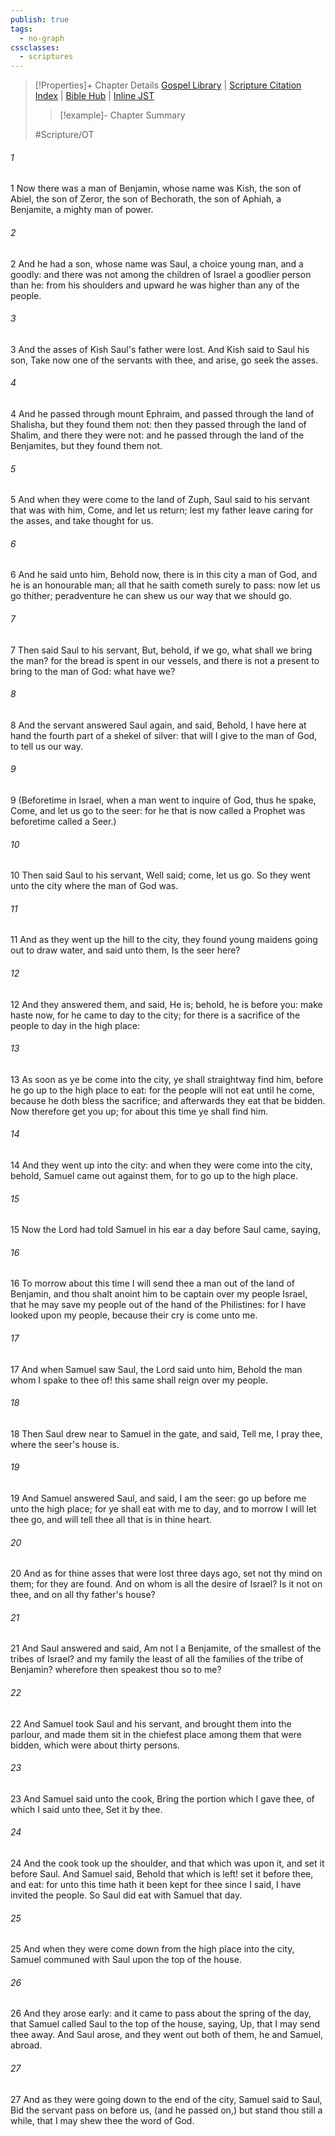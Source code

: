 ```yaml
---
publish: true
tags:
  - no-graph
cssclasses:
  - scriptures
---
```

>[!Properties]+ Chapter Details
>[Gospel Library](https://churchofjesuschrist.org/study/scriptures/ot/1-sam/9?lang=eng)    |    [Scripture Citation Index](https://scriptures.byu.edu/#06d09::c06d09)    |    [Bible Hub](https://biblehub.com/1_samuel/9.htm)    |    [Inline JST](https://scripturetoolbox.com/html/ic/1Samuel/9.html)
>>[!example]- Chapter Summary
>> 
> 
>
>#Scripture/OT
###### 1
1 Now there was a man of Benjamin, whose name was Kish, the son of Abiel, the son of Zeror, the son of Bechorath, the son of Aphiah, a Benjamite, a mighty man of power.
###### 2
2 And he had a son, whose name was Saul, a choice young man, and a goodly: and there was not among the children of Israel a goodlier person than he: from his shoulders and upward he was higher than any of the people.
###### 3
3 And the asses of Kish Saul's father were lost. And Kish said to Saul his son, Take now one of the servants with thee, and arise, go seek the asses.
###### 4
4 And he passed through mount Ephraim, and passed through the land of Shalisha, but they found them not: then they passed through the land of Shalim, and there they were not: and he passed through the land of the Benjamites, but they found them not.
###### 5
5 And when they were come to the land of Zuph, Saul said to his servant that was with him, Come, and let us return; lest my father leave caring for the asses, and take thought for us.
###### 6
6 And he said unto him, Behold now, there is in this city a man of God, and he is an honourable man; all that he saith cometh surely to pass: now let us go thither; peradventure he can shew us our way that we should go.
###### 7
7 Then said Saul to his servant, But, behold, if we go, what shall we bring the man? for the bread is spent in our vessels, and there is not a present to bring to the man of God: what have we?
###### 8
8 And the servant answered Saul again, and said, Behold, I have here at hand the fourth part of a shekel of silver: that will I give to the man of God, to tell us our way.
###### 9
9 (Beforetime in Israel, when a man went to inquire of God, thus he spake, Come, and let us go to the seer: for he that is now called a Prophet was beforetime called a Seer.)
###### 10
10 Then said Saul to his servant, Well said; come, let us go. So they went unto the city where the man of God was.
###### 11
11 And as they went up the hill to the city, they found young maidens going out to draw water, and said unto them, Is the seer here?
###### 12
12 And they answered them, and said, He is; behold, he is before you: make haste now, for he came to day to the city; for there is a sacrifice of the people to day in the high place:
###### 13
13 As soon as ye be come into the city, ye shall straightway find him, before he go up to the high place to eat: for the people will not eat until he come, because he doth bless the sacrifice; and afterwards they eat that be bidden. Now therefore get you up; for about this time ye shall find him.
###### 14
14 And they went up into the city: and when they were come into the city, behold, Samuel came out against them, for to go up to the high place.
###### 15
15 Now the Lord had told Samuel in his ear a day before Saul came, saying,
###### 16
16 To morrow about this time I will send thee a man out of the land of Benjamin, and thou shalt anoint him to be captain over my people Israel, that he may save my people out of the hand of the Philistines: for I have looked upon my people, because their cry is come unto me.
###### 17
17 And when Samuel saw Saul, the Lord said unto him, Behold the man whom I spake to thee of! this same shall reign over my people.
###### 18
18 Then Saul drew near to Samuel in the gate, and said, Tell me, I pray thee, where the seer's house is.
###### 19
19 And Samuel answered Saul, and said, I am the seer: go up before me unto the high place; for ye shall eat with me to day, and to morrow I will let thee go, and will tell thee all that is in thine heart.
###### 20
20 And as for thine asses that were lost three days ago, set not thy mind on them; for they are found. And on whom is all the desire of Israel? Is it not on thee, and on all thy father's house?
###### 21
21 And Saul answered and said, Am not I a Benjamite, of the smallest of the tribes of Israel? and my family the least of all the families of the tribe of Benjamin? wherefore then speakest thou so to me?
###### 22
22 And Samuel took Saul and his servant, and brought them into the parlour, and made them sit in the chiefest place among them that were bidden, which were about thirty persons.
###### 23
23 And Samuel said unto the cook, Bring the portion which I gave thee, of which I said unto thee, Set it by thee.
###### 24
24 And the cook took up the shoulder, and that which was upon it, and set it before Saul. And Samuel said, Behold that which is left! set it before thee, and eat: for unto this time hath it been kept for thee since I said, I have invited the people. So Saul did eat with Samuel that day.
###### 25
25 And when they were come down from the high place into the city, Samuel communed with Saul upon the top of the house.
###### 26
26 And they arose early: and it came to pass about the spring of the day, that Samuel called Saul to the top of the house, saying, Up, that I may send thee away. And Saul arose, and they went out both of them, he and Samuel, abroad.
###### 27
27 And as they were going down to the end of the city, Samuel said to Saul, Bid the servant pass on before us, (and he passed on,) but stand thou still a while, that I may shew thee the word of God.
